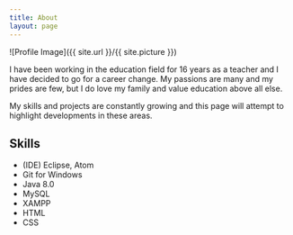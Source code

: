 ```yaml
---
title: About
layout: page
---
```

![Profile Image]({{ site.url }}/{{ site.picture }})


<p>I have been working in the education field for 16 years as a teacher and I have decided to go for a career change.  My passions are many and my prides are few, but I do love my family and value education above all else. </p>

<p>My skills and projects are constantly growing and this page will attempt to highlight developments in these areas.</p>

<h2>Skills</h2>

<ul>
	<li>(IDE) Eclipse, Atom</li>
	<li>Git for Windows</li>
	<li>Java 8.0</li>
	<li>MySQL</li>
	<li>XAMPP</li>
	<li>HTML</li>
	<li>CSS</li>
</ul>
